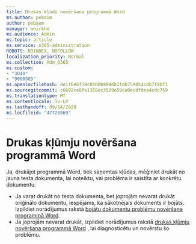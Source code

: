 ```yaml
---
title: Drukas kļūdu novēršana programmā Word
ms.author: pebaum
author: pebaum
manager: mnirkhe
ms.audience: Admin
ms.topic: article
ms.service: o365-administration
ROBOTS: NOINDEX, NOFOLLOW
localization_priority: Normal
ms.collection: Adm_O365
ms.custom:
- "3040"
- "9000585"
ms.openlocfilehash: de1f6e6f78c0100b994db3fdb759054cdb7f8bf1
ms.sourcegitcommit: c6692ce0fa1358ec3529e59ca0ecdfdea4cdc759
ms.translationtype: MT
ms.contentlocale: lv-LV
ms.lasthandoff: 09/14/2020
ms.locfileid: "47720869"
---
```

# <a name="resolving-print-failures-in-word"></a>Drukas kļūmju novēršana programmā Word

Ja, drukājot programmā Word, tiek saņemtas kļūdas, mēģiniet drukāt no jauna testa dokumenta, lai noteiktu, vai problēma ir saistīta ar konkrētu dokumentu.

- Ja varat drukāt no testa dokumenta, bet joprojām nevarat drukāt oriģinālo dokumentu, iespējams, ka sākotnējais dokuments ir bojāts. Izpildiet norādījumus rakstā [bojātu dokumentu problēmu novēršana programmā Word](https://docs.microsoft.com/office/troubleshoot/word/damaged-documents-in-word#update-microsoft-office-and-windows).
- Ja joprojām nevarat drukāt, izpildiet norādījumus rakstā [drukas kļūmju novēršana programmā Word](https://docs.microsoft.com/office/troubleshoot/word/print-failures-in-word) , lai diagnosticētu un novērstu šo problēmu.